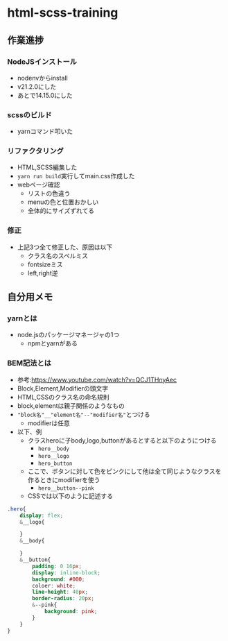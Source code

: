 # html-scss-training

## 作業進捗
### NodeJSインストール
- nodenvからinstall
- v21.2.0にした
- あとで14.15.0にした
### scssのビルド
- yarnコマンド叩いた
### リファクタリング
- HTML,SCSS編集した
- `yarn run build`実行してmain.css作成した
- webページ確認
    - リストの色違う
    - menuの色と位置おかしい
    - 全体的にサイズずれてる
### 修正
- 上記3つ全て修正した、原因は以下
    - クラス名のスペルミス
    - fontsizeミス
    - left,right逆
## 自分用メモ
### yarnとは
- node.jsのパッケージマネージャの1つ
    - npmとyarnがある



### BEM記法とは
- 参考:https://www.youtube.com/watch?v=QCJ1THnyAec
- Block,Element,Modifierの頭文字
- HTML,CSSのクラス名の命名規則
- block,elementは親子関係のようなもの
- `"block名"__"element名"--"modifier名"`とつける
    - modifierは任意
- 以下、例
    - クラスheroに子body,logo,buttonがあるとすると以下のようにつける
        - `hero__body`
        - `hero__logo`
        - `hero_button`
    - ここで、ボタンに対して色をピンクにして他は全て同じようなクラスを作るときにmodifierを使う
        - `hero__button--pink`
    - CSSでは以下のように記述する
```SCSS
.hero{
    display: flex;
    &__logo{

    }
    &__body{

    }
    &__button{
        padding: 0 16px;
        display: inline-block;
        background: #000;
        coloer: white;
        line-height: 40px;
        border-radius: 20px;
        &--pink{
            background: pink;
        }
    }
}
```